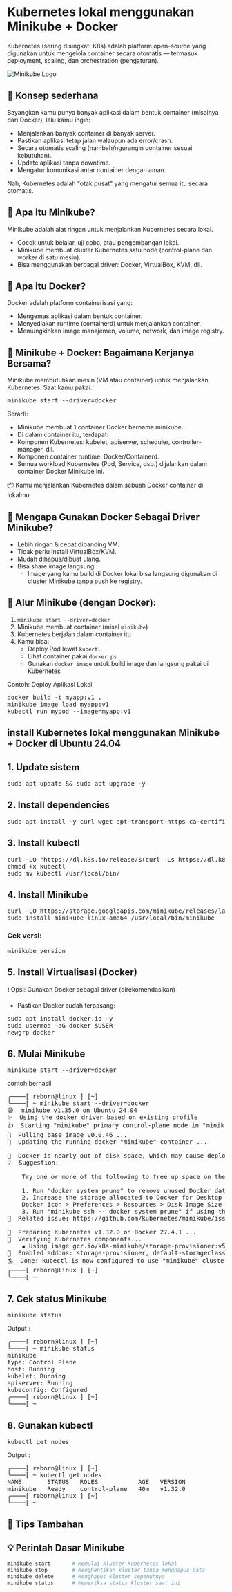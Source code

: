 #  Kubernetes lokal menggunakan Minikube + Docker
Kubernetes (sering disingkat: K8s) adalah platform open-source yang digunakan untuk mengelola container secara otomatis — termasuk deployment, scaling, dan orchestration (pengaturan).

![Minikube Logo](/image/kubernates_wp.png "Logo Minikube")

## 🧠 Konsep sederhana
Bayangkan kamu punya banyak aplikasi dalam bentuk container (misalnya dari Docker), lalu kamu ingin:

- Menjalankan banyak container di banyak server.
- Pastikan aplikasi tetap jalan walaupun ada error/crash.
- Secara otomatis scaling (nambah/ngurangin container sesuai kebutuhan).
- Update aplikasi tanpa downtime.
- Mengatur komunikasi antar container dengan aman.

Nah, Kubernetes adalah "otak pusat" yang mengatur semua itu secara otomatis.





## 🧩 Apa itu Minikube?
Minikube adalah alat ringan untuk menjalankan Kubernetes secara lokal.
- Cocok untuk belajar, uji coba, atau pengembangan lokal.
- Minikube membuat cluster Kubernetes satu node (control-plane dan worker di satu mesin).
- Bisa menggunakan berbagai driver: Docker, VirtualBox, KVM, dll.

## 🐳 Apa itu Docker?
Docker adalah platform containerisasi yang:
- Mengemas aplikasi dalam bentuk container.
- Menyediakan runtime (containerd) untuk menjalankan container.
- Memungkinkan image manajemen, volume, network, dan image registry.

## 🔗 Minikube + Docker: Bagaimana Kerjanya Bersama?
Minikube membutuhkan mesin (VM atau container) untuk menjalankan Kubernetes. Saat kamu pakai:

<pre>minikube start --driver=docker</pre>

Berarti:

- Minikube membuat 1 container Docker bernama minikube.
- Di dalam container itu, terdapat:
- Komponen Kubernetes: kubelet, apiserver, scheduler, controller-manager, dll.
- Komponen container runtime: Docker/Containerd.
- Semua workload Kubernetes (Pod, Service, dsb.) dijalankan dalam container Docker Minikube ini.

📦 Kamu menjalankan Kubernetes dalam sebuah Docker container di lokalmu.

## 🧠 Mengapa Gunakan Docker Sebagai Driver Minikube?
- Lebih ringan & cepat dibanding VM.
- Tidak perlu install VirtualBox/KVM.
- Mudah dihapus/dibuat ulang.
- Bisa share image langsung:
  - Image yang kamu build di Docker lokal bisa langsung digunakan di cluster Minikube tanpa push ke registry.

## 🔄 Alur Minikube (dengan Docker):
1. `minikube start --driver=docker`
2. Minikube membuat container (misal `minikube`)
3. Kubernetes berjalan dalam container itu
4. Kamu bisa:
   - Deploy Pod lewat `kubectl`
   - Lihat container pakai `docker ps`
   - Gunakan `docker image` untuk build image dan langsung pakai di Kubernetes
  
Contoh: Deploy Aplikasi Lokal
<pre>
docker build -t myapp:v1 .
minikube image load myapp:v1
kubectl run mypod --image=myapp:v1
</pre>












##  install Kubernetes lokal menggunakan Minikube + Docker di Ubuntu 24.04
## 1. Update sistem
<pre>sudo apt update && sudo apt upgrade -y </pre>

## 2. Install dependencies
<pre>sudo apt install -y curl wget apt-transport-https ca-certificates gnupg </pre>

## 3. Install kubectl
<pre>curl -LO "https://dl.k8s.io/release/$(curl -Ls https://dl.k8s.io/release/stable.txt)/bin/linux/amd64/kubectl"
chmod +x kubectl
sudo mv kubectl /usr/local/bin/ </pre>

## 4. Install Minikube
<pre>
curl -LO https://storage.googleapis.com/minikube/releases/latest/minikube-linux-amd64
sudo install minikube-linux-amd64 /usr/local/bin/minikube
</pre>

### Cek versi:
<pre>minikube version</pre>

## 5. Install Virtualisasi (Docker)
❗ Opsi: Gunakan Docker sebagai driver (direkomendasikan)
- Pastikan Docker sudah terpasang:
<pre>
sudo apt install docker.io -y
sudo usermod -aG docker $USER
newgrp docker
</pre>

## 6. Mulai Minikube
<pre>
minikube start --driver=docker
</pre>
contoh berhasil
<pre>
╭────[ reborn@linux ] [~] 
╰────[ ~ minikube start --driver=docker
😄  minikube v1.35.0 on Ubuntu 24.04
✨  Using the docker driver based on existing profile
👍  Starting "minikube" primary control-plane node in "minikube" cluster
🚜  Pulling base image v0.0.46 ...
🏃  Updating the running docker "minikube" container ...

🧯  Docker is nearly out of disk space, which may cause deployments to fail! (87% of capacity). You can pass '--force' to skip this check.
💡  Suggestion: 

    Try one or more of the following to free up space on the device:
    
    1. Run "docker system prune" to remove unused Docker data (optionally with "-a")
    2. Increase the storage allocated to Docker for Desktop by clicking on:
    Docker icon > Preferences > Resources > Disk Image Size
    3. Run "minikube ssh -- docker system prune" if using the Docker container runtime
🍿  Related issue: https://github.com/kubernetes/minikube/issues/9024

🐳  Preparing Kubernetes v1.32.0 on Docker 27.4.1 ...
🔎  Verifying Kubernetes components...
    ▪ Using image gcr.io/k8s-minikube/storage-provisioner:v5
🌟  Enabled addons: storage-provisioner, default-storageclass
🏄  Done! kubectl is now configured to use "minikube" cluster and "default" namespace by default
╭────[ reborn@linux ] [~] 
╰────[ ~ 
</pre>

## 7. Cek status Minikube
<pre>
minikube status
</pre>
Output :
<pre>
╭────[ reborn@linux ] [~] 
╰────[ ~ minikube status
minikube
type: Control Plane
host: Running
kubelet: Running
apiserver: Running
kubeconfig: Configured
╭────[ reborn@linux ] [~] 
╰────[ ~ 
</pre>

## 8. Gunakan kubectl
<pre>
kubectl get nodes
</pre>
Output :
<pre>
╭────[ reborn@linux ] [~] 
╰────[ ~ kubectl get nodes
NAME       STATUS   ROLES           AGE   VERSION
minikube   Ready    control-plane   40m   v1.32.0
╭────[ reborn@linux ] [~] 
╰────[ ~ 
</pre>

## 🔧 Tips Tambahan
## 💡 Perintah Dasar Minikube

```bash
minikube start       # Memulai kluster Kubernetes lokal
minikube stop        # Menghentikan kluster tanpa menghapus data
minikube delete      # Menghapus kluster sepenuhnya
minikube status      # Memeriksa status kluster saat ini
